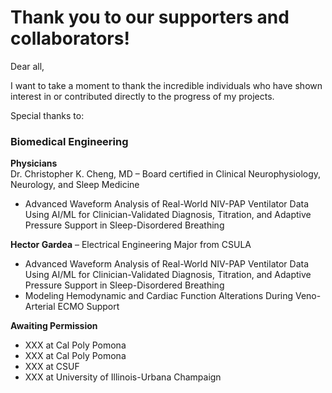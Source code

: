 # Thank you to our supporters and collaborators!

Dear all,

I want to take a moment to thank the incredible individuals who have shown interest in or contributed directly to the progress of my projects.

Special thanks to:

### Biomedical Engineering

**Physicians**  
Dr. Christopher K. Cheng, MD – Board certified in Clinical Neurophysiology, Neurology, and Sleep Medicine  
- Advanced Waveform Analysis of Real-World NIV-PAP Ventilator Data Using AI/ML for Clinician-Validated Diagnosis, Titration, and Adaptive Pressure Support in Sleep-Disordered Breathing

**Hector Gardea** – Electrical Engineering Major from CSULA  
- Advanced Waveform Analysis of Real-World NIV-PAP Ventilator Data Using AI/ML for Clinician-Validated Diagnosis, Titration, and Adaptive Pressure Support in Sleep-Disordered Breathing
- Modeling Hemodynamic and Cardiac Function Alterations During Veno-Arterial ECMO Support  

**Awaiting Permission**  
- XXX at Cal Poly Pomona  
- XXX at Cal Poly Pomona  
- XXX at CSUF  
- XXX at University of Illinois-Urbana Champaign  
